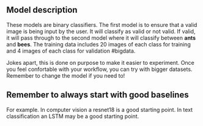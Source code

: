 

## Model description

These models are binary classifiers. The first model is to ensure that a valid image is being input by the user. It will classify as valid or not valid. If valid, it will pass through to the second model where it will classify between **ants** and **bees**.
The training data includes 20 images of each class for training and 4 images of each class for validation #bigdata.

Jokes apart, this is done on purpose to make it easier to experiment. Once you feel confortable with your workflow, you can try with bigger datasets.
Remember to change the model if you need to!

## Remember to always start with good baselines

For example. In computer vision a resnet18 is a good starting point. In text classification an LSTM may be a good starting point.
